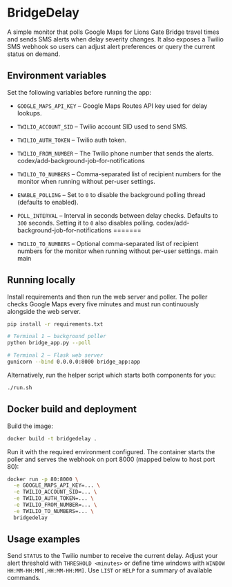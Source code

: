 # BridgeDelay

A simple monitor that polls Google Maps for Lions Gate Bridge travel times and
sends SMS alerts when delay severity changes. It also exposes a Twilio SMS
webhook so users can adjust alert preferences or query the current status on
demand.

## Environment variables

Set the following variables before running the app:

- `GOOGLE_MAPS_API_KEY` – Google Maps Routes API key used for delay lookups.
- `TWILIO_ACCOUNT_SID` – Twilio account SID used to send SMS.
- `TWILIO_AUTH_TOKEN` – Twilio auth token.
- `TWILIO_FROM_NUMBER` – The Twilio phone number that sends the alerts.
 codex/add-background-job-for-notifications
- `TWILIO_TO_NUMBERS` – Comma-separated list of recipient numbers for the
  monitor when running without per-user settings.
- `ENABLE_POLLING` – Set to `0` to disable the background polling thread
  (defaults to enabled).
- `POLL_INTERVAL` – Interval in seconds between delay checks. Defaults to
  `300` seconds. Setting it to `0` also disables polling.
 codex/add-background-job-for-notifications
=======

- `TWILIO_TO_NUMBERS` – Optional comma-separated list of recipient numbers for
  the monitor when running without per-user settings.
 main
 main

## Running locally

Install requirements and then run the web server and poller. The poller checks
Google Maps every five minutes and must run continuously alongside the web
server.

```bash
pip install -r requirements.txt

# Terminal 1 – background poller
python bridge_app.py --poll

# Terminal 2 – Flask web server
gunicorn --bind 0.0.0.0:8000 bridge_app:app
```

Alternatively, run the helper script which starts both components for you:

```bash
./run.sh
```

## Docker build and deployment

Build the image:

```bash
docker build -t bridgedelay .
```

Run it with the required environment configured. The container starts the
poller and serves the webhook on port 8000 (mapped below to host port 80):

```bash
docker run -p 80:8000 \
  -e GOOGLE_MAPS_API_KEY=... \
  -e TWILIO_ACCOUNT_SID=... \
  -e TWILIO_AUTH_TOKEN=... \
  -e TWILIO_FROM_NUMBER=... \
  -e TWILIO_TO_NUMBERS=... \
  bridgedelay
```

## Usage examples

Send `STATUS` to the Twilio number to receive the current delay. Adjust your
alert threshold with `THRESHOLD <minutes>` or define time windows with
`WINDOW HH:MM-HH:MM[,HH:MM-HH:MM]`. Use `LIST` or `HELP` for a summary of
available commands.
